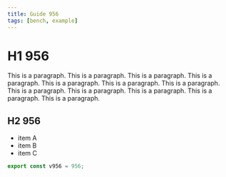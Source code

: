 ```yaml
---
title: Guide 956
tags: [bench, example]
---
```


# H1 956

This is a paragraph. This is a paragraph. This is a paragraph. This is a paragraph. This is a paragraph. This is a paragraph. This is a paragraph. This is a paragraph. This is a paragraph. This is a paragraph. This is a paragraph. This is a paragraph. 

## H2 956

- item A
- item B
- item C

```ts
export const v956 = 956;
```